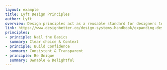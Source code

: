 ```yaml
---
layout: example
title: Lyft Design Principles
author: Lyft
overview: Design principles act as a reusable standard for designers to measure their work. They replace subjective ideals with a shared understanding of what design must do for users. Just as guardrails keep you safe and on the road, design principles keep teams on the path to achieving their vision.
link: https://www.designbetter.co/design-systems-handbook/expanding-design-system
principles:
- principle: Nail the Basics
  summary: Clear choice & Context
- principle: Build Confidence
  summary: Consistent & Transparent
- principle: Be Unique
  summary: Ownable & Delightful
---
```

